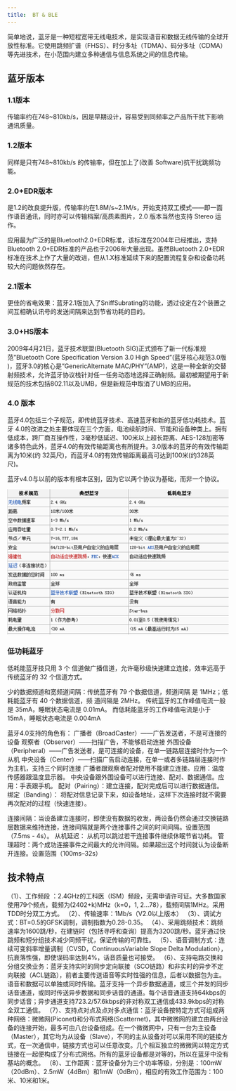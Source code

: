 ```yaml
---
title:  BT & BLE
---
```


简单地说，蓝牙是一种短程宽带无线电技术，是实现语音和数据无线传输的全球开放性标准。它使用跳频扩谱（FHSS）、时分多址（TDMA）、码分多址（CDMA）等先进技术，在小范围内建立多种通信与信息系统之间的信息传输。

## 蓝牙版本

### 1.1版本

传输率约在748~810kb/s，因是早期设计，容易受到同频率之产品所干扰下影响通讯质量。

### 1.2版本

同样是只有748~810kb/s 的传输率，但在加上了(改善 Software)抗干扰跳频功能。

### 2.0+EDR版本

是1.2的改良提升版，传输率约在1.8M/s~2.1M/s，开始支持双工模式——即一面作语音通讯，同时亦可以传输档案/高质素图片，2.0 版本当然也支持 Stereo 运作。

应用最为广泛的是Bluetooth2.0+EDR标准，该标准在2004年已经推出，支持Bluetooth 2.0+EDR标准的产品也于2006年大量出现。虽然Bluetooth 2.0+EDR标准在技术上作了大量的改进，但从1.X标准延续下来的配置流程复杂和设备功耗较大的问题依然存在。

### 2.1版本

更佳的省电效果：蓝牙2.1版加入了SniffSubrating的功能，透过设定在2个装置之间互相确认讯号的发送间隔来达到节省功耗的目的。

### 3.0+HS版本

2009年4月21日，蓝牙技术联盟(Bluetooth SIG)正式颁布了新一代标准规范”Bluetooth Core Specification Version 3.0 High Speed”(蓝牙核心规范3.0版 )，蓝牙3.0的核心是”GenericAlternate MAC/PHY”(AMP)，这是一种全新的交替射频技术，允许蓝牙协议栈针对任一任务动态地选择正确射频。最初被期望用于新规范的技术包括802.11以及UMB，但是新规范中取消了UMB的应用。

### 4.0 版本

蓝牙4.0包括三个子规范，即传统蓝牙技术、高速蓝牙和新的蓝牙低功耗技术。蓝牙 4.0的改进之处主要体现在三个方面，电池续航时间、节能和设备种类上。拥有低成本，跨厂商互操作性，3毫秒低延迟、100米以上超长距离、AES-128加密等诸多特色此外，蓝牙4.0的有效传输距离也有所提升。3.0版本的蓝牙的有效传输距离为10米(约 32英尺)，而蓝牙4.0的有效传输距离最高可达到100米(约328英尺)。

蓝牙v4.0与以前的版本有根本区别，因为它以两个协议为基础，而非一个协议。

[![sites](BTLE/1.png)](http://www.qitas.cn) 


### 低功耗蓝牙

低耗能蓝牙技只用 3 个 信道做广播信道，允许毫秒级快速建立连接，效率远高于传统蓝牙的 32 个信道方式。

少的数据频道和宽频道间隔：传统蓝牙有 79 个数据信道，频道间隔 是 1MHz；低耗能蓝牙有 40 个数据信道，频 道间隔是 2MHz。
传统蓝牙的工作峰值电流一般是 35mA，睡眠状态电流是 0.01mA。
而低耗能蓝牙的工作峰值电流是小于 15mA，睡眠状态电流是 0.004mA

蓝牙4.0支持的角色有：
广播者（BroadCaster）——广告发送者，不是可连接的设备
观察者（Observer）——扫描广告，不能够启动连接
外围设备（Peripheral）——广告发送者，是可连接的设备，在单一链路层连接时作为一个从机
中央设备（Center）——扫描广告启动连接，在单一或者多链路层连接时作为主机，支持三个同时连接
广播者跟观察者配对使用不能建立连接。应用：温度传感器跟温度显示器。
中央设备跟外围设备可以进行连接、配对、数据通信。应用：手表跟手机。
配对（Pairing）：建立连接，配对完成后可以进行数据通信。
绑定（Banding）： 将配对信息记录下来，如设备地址，这样下次连接时就不需要再次配对的过程（快速连接）。

连接间隔：当设备建立连接时，即使没有数据的收发，两设备仍然会通过交换链路层数据来维持连接，连接间隔就是两个连接事件之间的时间间隔。设置范围（7.5ms - 4s）。
从机延迟： 从机可以跳过若干连接事件继续休眠节省功耗。
管理超时：两个成功连接事件之间最大的允许间隔。如果超出这个时间就认为设备断开连接。设置范围（100ms–32s）

## 技术特点

（1）、工作频段 ：2.4GHz的工科医（ISM）频段，无需申请许可证。大多数国家使用79个频点，载频为(2402+k)MHz（k=0，1, 2…78），载频间隔1MHz。采用TDD时分双工方式。
（2）、传输速率：1Mb/s（V2.0以上版本）
（3）、调试方式：BT=0.5的GFSK调制，调制指数为0.28-0.35。
（4）、采用跳频技术：跳频速率为1600跳/秒，在建链时（包括寻呼和查询）提高为3200跳/秒。蓝牙通过快跳频和短分组技术减少同频干扰，保证传输的可靠性。
（5）、语音调制方式：连续可变斜率增量调制（CVSD，ContinuousVariable Slope Delta Modulation），抗衰落性强，即使误码率达到4%，话音质量也可接受。
（6）、支持电路交换和分组交换业务：蓝牙支持实时的同步定向联接（SCO链路）和非实时的异步不定向联接（ACL链路），前者主要传送语音等实时性强的信息，后者以数据包为主。语音和数据可以单独或同时传输。蓝牙支持一个异步数据通道，或三个并发的同步话音通道，或同时传送异步数据和同步话音的通道。每个话音通道支持64kbps的同步话音；异步通道支持723.2/57.6kbps的非对称双工通信或433.9kbps的对称全双工通信。
（7）、支持点对点及点对多点通信：蓝牙设备按特定方式可组成两种网络：微微网(Piconet)和分布式网络(Scatternet)，其中微微网的建立由两台设备的连接开始，最多可由八台设备组成。在一个微微网中，只有一台为主设备（Master），其它均为从设备（Slave），不同的主从设备对可以采用不同的链接方式，在一次通信中，链接方式也可以任意改变。几个相互独立的微微网以特定方式链接在一起便构成了分布式网络。所有的蓝牙设备都是对等的，所以在蓝牙中没有基站的概念。
（8）、工作距离：蓝牙设备分为三个功率等级，分别是：100mW（20dBm）、2.5mW（4dBm）和1mW（0dBm），相应的有效工作范围为：100米、10米和1米。
